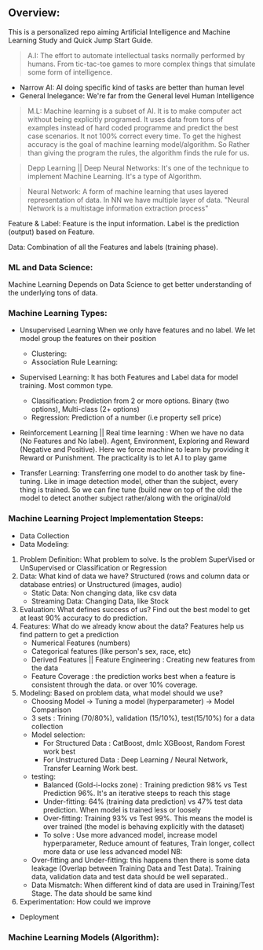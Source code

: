 ## Overview:
This is a personalized repo aiming Artificial Intelligence and Machine Learning Study and Quick Jump Start Guide.

> A.I: The effort to automate intellectual tasks normally performed by humans. From tic-tac-toe games to more complex things that simulate some form of intelligence.
- Narrow AI: AI doing specific kind of tasks are better than human level
- General Inelegance: We're far from the General level Human Intelligence

> M.L: Machine learning is a subset of AI. It is to make computer act without being explicitly programed. It uses data from tons of examples instead of hard coded programme and predict the best case scenarios. It not 100% correct every time. To get the highest accuracy is the goal of machine learning model/algorithm. So Rather than giving the program the rules, the algorithm finds the rule for us.

> Depp Learning || Deep Neural Networks: It's one of the technique to implement Machine Learning. It's a type of Algorithm.


> Neural Network: A form of machine learning that uses layered representation of data. In NN we have multiple layer of data. 
"Neural Network is a multistage information extraction process"

Feature & Label: Feature is the input information. Label is the prediction (output) based on Feature.

Data: Combination of all the Features and labels (training phase). 
### ML and Data Science:
Machine Learning Depends on Data Science to get better understanding of the underlying tons of data.


### Machine Learning Types:
- Unsupervised Learning
    When we only have features and no label. We let model group the features on their position
    - Clustering:
    - Association Rule Learning:

- Supervised Learning:
    It has both Features and Label data for model training. Most common type.
    - Classification: Prediction from 2 or more options. Binary (two options), Multi-class (2+ options)
    - Regression: Prediction of a number (i.e property sell price)

- Reinforcement Learning || Real time learning :
    When we have no data (No Features and No label). Agent, Environment, Exploring and Reward (Negative and Positive). Here we force machine to learn by providing it Reward or Punishment. The practicality is to let A.I to play game

- Transfer Learning:
    Transferring one model to do another task by fine-tuning. Like in image detection model, other than the subject, every thing is trained. So we can fine tune (build new on top of the old) the model to detect another subject rather/along with the original/old 
### Machine Learning Project Implementation Steeps:
* Data Collection
* Data Modeling:
 1. Problem Definition: What problem to solve. Is the problem SuperVised or UnSupervised or Classification or Regression
 2. Data: What kind of data we have? Structured (rows and column data or database entries) or Unstructured (images, audio)
    - Static Data: Non changing data, like csv data
    - Streaming Data: Changing Data, like Stock 
 3. Evaluation: What defines success of us? Find out the best model to get at least 90% accuracy to do prediction.
 4. Features: What do we already know about the data? Features help us find pattern to get a prediction
    - Numerical Features (numbers)
    - Categorical features (like person's sex, race, etc)
    - Derived Features || Feature Engineering : Creating new features from the data
    - Feature Coverage : the prediction works best when a feature is consistent through the data. or over 10% coverage.
 5. Modeling: Based on problem data, what model should we use?
    - Choosing Model -> Tuning a model (hyperparameter) -> Model Comparison
    - 3 sets : Trining (70/80%), validation (15/10%), test(15/10%) for a data collection
    - Model selection:
        - For Structured Data : CatBoost, dmlc XGBoost, Random Forest work best
        - For Unstructured Data : Deep Learning / Neural Network, Transfer Learning Work best.
    - testing: 
        - Balanced (Gold-i-locks zone) : Training prediction 98% vs Test Prediction 96%. It's an iterative steeps to reach this stage
        - Under-fitting: 64% (training data prediction) vs 47% test data prediction. When model is trained less or loosely
        - Over-fitting: Training 93% vs Test 99%. This means the model is over trained (the model is behaving explicitly with the dataset)
        - To solve : Use more advanced model, increase model hyperparameter, Reduce amount of features, Train longer, collect more data or use less advanced model
    NB: 
    - Over-fitting and Under-fitting: this happens then there is some data leakage (Overlap between Training Data and Test Data). Training data, validation data and test data should be well separated.. 
    - Data Mismatch: When different kind of data are used in Training/Test Stage. The data should be same kind
 6.  Experimentation: How could we improve
* Deployment

### Machine Learning Models (Algorithm):